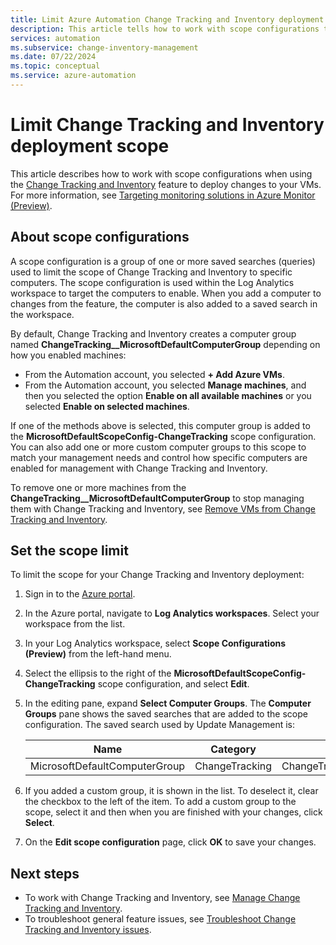 ```yaml
---
title: Limit Azure Automation Change Tracking and Inventory deployment scope
description: This article tells how to work with scope configurations to limit the scope of a Change Tracking and Inventory deployment.
services: automation
ms.subservice: change-inventory-management
ms.date: 07/22/2024
ms.topic: conceptual
ms.service: azure-automation
---
```


# Limit Change Tracking and Inventory deployment scope

This article describes how to work with scope configurations when using the [Change Tracking and Inventory](overview.md) feature to deploy changes to your VMs. For more information, see [Targeting monitoring solutions in Azure Monitor (Preview)](/previous-versions/azure/azure-monitor/insights/solution-targeting).

## About scope configurations

A scope configuration is a group of one or more saved searches (queries) used to limit the scope of Change Tracking and Inventory to specific computers. The scope configuration is used within the Log Analytics workspace to target the computers to enable. When you add a computer to changes from the feature, the computer is also added to a saved search in the workspace.

By default, Change Tracking and Inventory creates a computer group named **ChangeTracking__MicrosoftDefaultComputerGroup** depending on how you enabled machines:

* From the Automation account, you selected **+ Add Azure VMs**.
* From the Automation account, you selected **Manage machines**, and then you selected the option **Enable on all available machines** or you selected **Enable on selected machines**.

If one of the methods above is selected, this computer group is added to the **MicrosoftDefaultScopeConfig-ChangeTracking** scope configuration. You can also add one or more custom computer groups to this scope to match your management needs and control how specific computers are enabled for management with Change Tracking and Inventory.

To remove one or more machines from the **ChangeTracking__MicrosoftDefaultComputerGroup** to stop managing them with Change Tracking and Inventory, see [Remove VMs from Change Tracking and Inventory](remove-vms-from-change-tracking.md).

## Set the scope limit

To limit the scope for your Change Tracking and Inventory deployment:

1. Sign in to the [Azure portal](https://portal.azure.com).

2. In the Azure portal, navigate to **Log Analytics workspaces**. Select your workspace from the list.

3. In your Log Analytics workspace, select **Scope Configurations (Preview)** from the left-hand menu.

4. Select the ellipsis to the right of the  **MicrosoftDefaultScopeConfig-ChangeTracking** scope configuration, and select **Edit**.

5. In the editing pane, expand **Select Computer Groups**. The **Computer Groups** pane shows the saved searches that are added to the scope configuration. The saved search used by Update Management is:

    |Name     |Category  |Alias  |
    |---------|---------|---------|
    |MicrosoftDefaultComputerGroup     | ChangeTracking        | ChangeTracking__MicrosoftDefaultComputerGroup         |

6. If you added a custom group, it is shown in the list. To deselect it, clear the checkbox to the left of the item. To add a custom group to the scope, select it and then when you are finished with your changes, click **Select**.

7. On the **Edit scope configuration** page, click **OK** to save your changes.

## Next steps

* To work with Change Tracking and Inventory, see [Manage Change Tracking and Inventory](manage-change-tracking.md).
* To troubleshoot general feature issues, see [Troubleshoot Change Tracking and Inventory issues](../troubleshoot/change-tracking.md).
